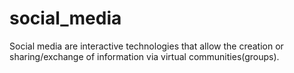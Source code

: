 # social_media
Social media are interactive technologies that allow the creation or sharing/exchange of information via virtual communities(groups).
